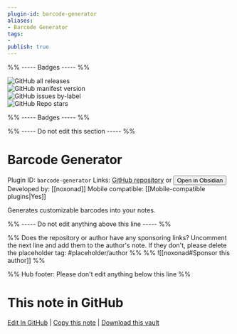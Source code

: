 ```yaml
---
plugin-id: barcode-generator
aliases:
- Barcode Generator
tags: 
- 
publish: true
---
```


%% ----- Badges ----- %%

![GitHub all releases](https://img.shields.io/github/downloads/noxonad/obsidian-barcode-generator/total?color=573E7A&logo=github&style=for-the-badge)   
![GitHub manifest version](https://img.shields.io/github/manifest-json/v/noxonad/obsidian-barcode-generator?color=573E7A&logo=github&style=for-the-badge)   
![GitHub issues by-label](https://img.shields.io/github/issues/noxonad/obsidian-barcode-generator/help%20wanted?color=573E7A&logo=github&style=for-the-badge)   
![GitHub Repo stars](https://img.shields.io/github/stars/noxonad/obsidian-barcode-generator?color=573E7A&logo=github&style=for-the-badge)

%% ----- Badges ----- %%

%% ----- Do not edit this section ----- %%

# Barcode Generator

Plugin ID: `barcode-generator`
Links: [GitHub repository](https://github.com/noxonad/obsidian-barcode-generator) or [<button id=HH>Open in Obsidian</button>](obsidian://show-plugin?id=barcode-generator)
Developed by: [[noxonad]]
Mobile compatible: [[Mobile-compatible plugins|Yes]]

Generates customizable barcodes into your notes.

%% ----- Do not edit anything above this line ----- %% 

%% Does the repository or author have any sponsoring links? Uncomment the next line and add them to the author's note. If they don't, please delete the placeholder tag: #placeholder/author %%
%% ![[noxonad#Sponsor this author]] %%

%% Hub footer: Please don't edit anything below this line %%

# This note in GitHub

<span class="git-footer">[Edit In GitHub](https://github.dev/obsidian-community/obsidian-hub/blob/main/02%20-%20Community%20Expansions/02.05%20All%20Community%20Expansions/Plugins/barcode-generator.md "git-hub-edit-note") | [Copy this note](https://raw.githubusercontent.com/obsidian-community/obsidian-hub/main/02%20-%20Community%20Expansions/02.05%20All%20Community%20Expansions/Plugins/barcode-generator.md "git-hub-copy-note") | [Download this vault](https://github.com/obsidian-community/obsidian-hub/archive/refs/heads/main.zip "git-hub-download-vault") </span>
